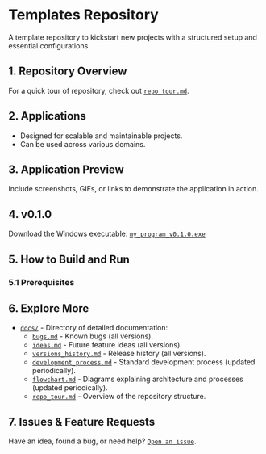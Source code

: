 # Templates Repository

A template repository to kickstart new projects with a structured setup and essential configurations.

## 1. Repository Overview
For a quick tour of repository, check out [`repo_tour.md`](docs/repo_tour.md).

## 2. Applications

- Designed for scalable and maintainable projects.
- Can be used across various domains.

## 3. Application Preview

Include screenshots, GIFs, or links to demonstrate the application in action.

## 4. v0.1.0

Download the Windows executable: [`my_program_v0.1.0.exe`](https://www.notion.so/ralsum/my_program_v1.0.0.exe)

## 5. How to Build and Run

### 5.1 Prerequisites 

## 6. Explore More

- [`docs/`](./docs/) - Directory of detailed documentation:
  - [`bugs.md`](./docs/bugs.md) - Known bugs (all versions).
  - [`ideas.md`](./docs/ideas.md) - Future feature ideas (all versions).
  - [`versions_history.md`](./docs/versions_history.md) - Release history (all versions).
  - [`development_process.md`](./docs/development_process.md) - Standard development process (updated periodically).
  - [`flowchart.md`](./docs/flowchart.md) - Diagrams explaining architecture and processes (updated periodically).
  - [`repo_tour.md`](./docs/repo_tour.md) - Overview of the repository structure.

## 7. Issues & Feature Requests
Have an idea, found a bug, or need help? [`Open an issue`](https://github.com/your-username/your-repo/issues).
